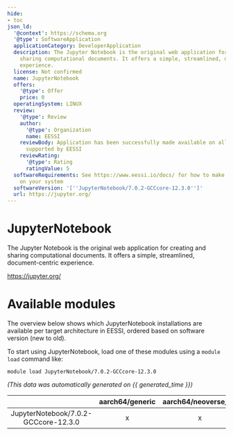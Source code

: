 ```yaml
---
hide:
- toc
json_ld:
  '@context': https://schema.org
  '@type': SoftwareApplication
  applicationCategory: DeveloperApplication
  description: The Jupyter Notebook is the original web application for creating and
    sharing computational documents. It offers a simple, streamlined, document-centric
    experience.
  license: Not confirmed
  name: JupyterNotebook
  offers:
    '@type': Offer
    price: 0
  operatingSystem: LINUX
  review:
    '@type': Review
    author:
      '@type': Organization
      name: EESSI
    reviewBody: Application has been successfully made available on all architectures
      supported by EESSI
    reviewRating:
      '@type': Rating
      ratingValue: 5
  softwareRequirements: See https://www.eessi.io/docs/ for how to make EESSI available
    on your system
  softwareVersion: '[''JupyterNotebook/7.0.2-GCCcore-12.3.0'']'
  url: https://jupyter.org/
---
```


JupyterNotebook
===============


The Jupyter Notebook is the original web application for creating and sharing computational documents. It offers a simple, streamlined, document-centric experience.

https://jupyter.org/
# Available modules


The overview below shows which JupyterNotebook installations are available per target architecture in EESSI, ordered based on software version (new to old).

To start using JupyterNotebook, load one of these modules using a `module load` command like:

```shell
module load JupyterNotebook/7.0.2-GCCcore-12.3.0
```

*(This data was automatically generated on {{ generated_time }})*  

| |aarch64/generic|aarch64/neoverse_n1|aarch64/neoverse_v1|aarch64/nvidia|x86_64/generic|x86_64/amd/zen2|x86_64/amd/zen3|x86_64/amd/zen4|x86_64/intel/haswell|x86_64/intel/sapphirerapids|x86_64/intel/skylake_avx512|aarch64/nvidia/grace|
| :---: | :---: | :---: | :---: | :---: | :---: | :---: | :---: | :---: | :---: | :---: | :---: | :---: |
|JupyterNotebook/7.0.2-GCCcore-12.3.0|x|x|x|-|x|x|x|x|x|x|x|x|
